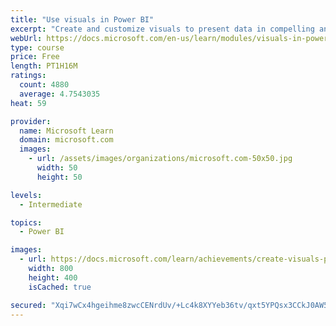 ```yaml
---
title: "Use visuals in Power BI"
excerpt: "Create and customize visuals to present data in compelling and insightful ways."
webUrl: https://docs.microsoft.com/en-us/learn/modules/visuals-in-power-bi/
type: course
price: Free
length: PT1H16M
ratings:
  count: 4880
  average: 4.7543035
heat: 59

provider:
  name: Microsoft Learn
  domain: microsoft.com
  images:
    - url: /assets/images/organizations/microsoft.com-50x50.jpg
      width: 50
      height: 50

levels:
  - Intermediate

topics:
  - Power BI

images:
  - url: https://docs.microsoft.com/learn/achievements/create-visuals-power-bi-desktop-social.png
    width: 800
    height: 400
    isCached: true

secured: "Xqi7wCx4hgeihme8zwcCENrdUv/+Lc4k8XYYeb36tv/qxt5YPQsx3CCkJ0AW5CrYEcf2zsNRUxlaS3asSYfKnDmYAVkqdGfwD4im0uZ5L5XIdZMtPUhT9hvMFVuhB2vRRrfRQrpHdlCkniiPNWO/kRIpculA56Ajg3yaU27teIhWEWKlU+P49UFss2mpHsrqO/bVNu+q+fHghAXiY0qXgN418wHxlQUMnKqmIRl+Of4gm/kpSup2O4aKuuOlzsr0BWuDU7i2bgxlq6nALEDSPh4ntr79DSIxFUQIQWYPrpGpoDagDjNjwjRhIZJdh9OFr8KCgmfuSAKCUXK+9BMgOJWkdP6Y0kdLMqQnhP5HyX18jQDO/B2sNfc+YsD3OKVFOEsCXGM0F7OtZMP04VeoGdw4nAB1nK1gkWY65opUzNI=;phGbJrFfWeciTmNkCOgcMQ=="
---
```


